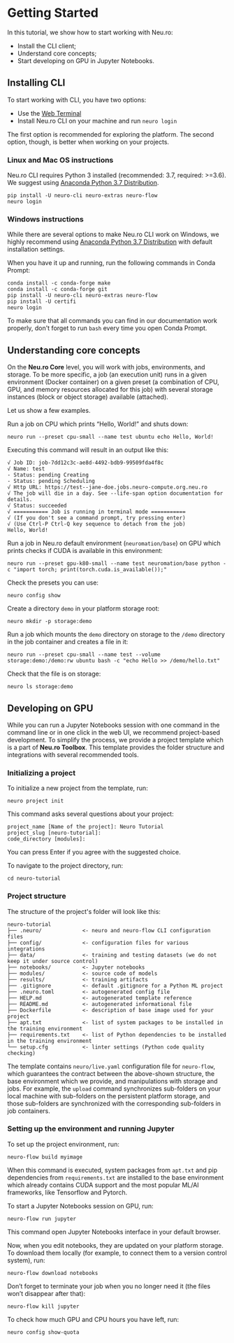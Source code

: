 # Getting Started

In this tutorial, we show how to start working with Neu.ro:

* Install the CLI client;
* Understand core concepts;
* Start developing on GPU in Jupyter Notebooks.

## Installing CLI

To start working with CLI, you have two options:

* Use the [Web Terminal](https://apps.neu.ro/shell?cluster_name=neuro-public)
* Install Neu.ro CLI on your machine and run `neuro login`

The first option is recommended for exploring the platform. The second option, though, is better when working on your projects.

### Linux and Mac OS instructions

Neu.ro CLI requires Python 3 installed \(recommended: 3.7, required: &gt;=3.6\). We suggest using [Anaconda Python 3.7 Distribution](https://www.anaconda.com/distribution/).

```text
pip install -U neuro-cli neuro-extras neuro-flow
neuro login
```

### Windows instructions

While there are several options to make Neu.ro CLI work on Windows, we highly recommend using [Anaconda Python 3.7 Distribution](https://www.anaconda.com/distribution/) with default installation settings.

When you have it up and running, run the following commands in Conda Prompt:

```text
conda install -c conda-forge make
conda install -c conda-forge git    
pip install -U neuro-cli neuro-extras neuro-flow
pip install -U certifi
neuro login
```

To make sure that all commands you can find in our documentation work properly, don't forget to run `bash` every time you open Conda Prompt.

## Understanding core concepts

On the **Neu.ro Core** level, you will work with jobs, environments, and storage. To be more specific, a job \(an execution unit\) runs in a given environment \(Docker container\) on a given preset \(a combination of CPU, GPU, and memory resources allocated for this job\) with several storage instances \(block or object storage\) available \(attached\).

Let us show a few examples.

Run a job on CPU which prints “Hello, World!” and shuts down:

```text
neuro run --preset cpu-small --name test ubuntu echo Hello, World!
```

Executing this command will result in an output like this:

```text
√ Job ID: job-7dd12c3c-ae8d-4492-bdb9-99509fda4f8c
√ Name: test
- Status: pending Creating
- Status: pending Scheduling
√ Http URL: https://test--jane-doe.jobs.neuro-compute.org.neu.ro
√ The job will die in a day. See --life-span option documentation for details.
√ Status: succeeded
√ =========== Job is running in terminal mode ===========
√ (If you don't see a command prompt, try pressing enter)
√ (Use Ctrl-P Ctrl-Q key sequence to detach from the job)
Hello, World!
```

Run a job in Neu.ro default environment \(`neuromation/base`\) on GPU which prints checks if CUDA is available in this environment:

```text
neuro run --preset gpu-k80-small --name test neuromation/base python -c "import torch; print(torch.cuda.is_available());"
```

Check the presets you can use:

```text
neuro config show
```

Create a directory `demo` in your platform storage root:

```text
neuro mkdir -p storage:demo
```

Run a job which mounts the `demo` directory on storage to the `/demo` directory in the job container and creates a file in it:

```text
neuro run --preset cpu-small --name test --volume storage:demo:/demo:rw ubuntu bash -c "echo Hello >> /demo/hello.txt"
```

Check that the file is on storage:

```text
neuro ls storage:demo
```

## Developing on GPU

While you can run a Jupyter Notebooks session with one command in the command line or in one click in the web UI, we recommend project-based development. To simplify the process, we provide a project template which is a part of **Neu.ro Toolbox**. This template provides the folder structure and integrations with several recommended tools.

### Initializing a project

To initialize a new project from the template, run:

```text
neuro project init
```

This command asks several questions about your project:

```text
project_name [Name of the project]: Neuro Tutorial
project_slug [neuro-tutorial]:
code_directory [modules]:
```

You can press Enter if you agree with the suggested choice.

To navigate to the project directory, run:

```text
cd neuro-tutorial
```

### Project structure

The structure of the project's folder will look like this:

```text
neuro-tutorial
├── .neuro/             <- neuro and neuro-flow CLI configuration files
├── config/             <- configuration files for various integrations
├── data/               <- training and testing datasets (we do not keep it under source control)
├── notebooks/          <- Jupyter notebooks
├── modules/            <- source code of models
├── results/            <- training artifacts
├── .gitignore          <- default .gitignore for a Python ML project
├── .neuro.toml         <- autogenerated config file
├── HELP.md             <- autogenerated template reference
├── README.md           <- autogenerated informational file
├── Dockerfile          <- description of base image used for your project
├── apt.txt             <- list of system packages to be installed in the training environment
├── requirements.txt    <- list of Python dependencies to be installed in the training environment
└── setup.cfg           <- linter settings (Python code quality checking)
```

The template contains `neuro/live.yaml` configuration file for `neuro-flow`, which guarantees the contract between the above-shown structure, the base environment which we provide, and manipulations with storage and jobs. For example, the `upload` command synchronizes sub-folders on your local machine with sub-folders on the persistent platform storage, and those sub-folders are synchronized with the corresponding sub-folders in job containers.

### Setting up the environment and running Jupyter

To set up the project environment, run:

```text
neuro-flow build myimage
```

When this command is executed, system packages from `apt.txt` and pip dependencies from `requirements.txt` are installed to the base environment which already contains CUDA support and the most popular ML/AI frameworks, like Tensorflow and Pytorch.

To start a Jupyter Notebooks session on GPU, run:

```text
neuro-flow run jupyter
```

This command open Jupyter Notebooks interface in your default browser.

Now, when you edit notebooks, they are updated on your platform storage. To download them locally \(for example, to connect them to a version control system\), run:

```text
neuro-flow download notebooks
```

Don’t forget to terminate your job when you no longer need it \(the files won’t disappear after that\):

```text
neuro-flow kill jupyter
```

To check how much GPU and CPU hours you have left, run:

```text
neuro config show-quota
```

